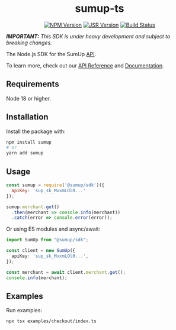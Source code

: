 <div align="center">

# sumup-ts

[![NPM Version](https://img.shields.io/npm/v/sumup.svg)](https://www.npmjs.org/package/sumup)
[![JSR Version](https://jsr.io/badges/@sumup/sumup)](https://jsr.io/@sumup/sumup)
[![Build Status](https://github.com/sumup/sumup-ts/workflows/CI/badge.svg)](https://github.com/sumup/sumup-ts/actions/workflows/ci.yml)
<!-- [![Downloads](https://img.shields.io/npm/dm/sumup.svg)](https://www.npmjs.com/package/sumup) -->

</div>

_**IMPORTANT:** This SDK is under heavy development and subject to breaking changes._

The Node.js SDK for the SumUp [API](https://developer.sumup.com).

To learn more, check out our [API Reference](https://developer.sumup.com/api) and [Documentation](https://developer.sumup.com).

## Requirements

Node 18 or higher.

## Installation

Install the package with:

```sh
npm install sumup
# or
yarn add sumup
```

## Usage

```js
const sumup = require('@sumup/sdk')({
  apiKey: 'sup_sk_MvxmLOl0...'
});

sumup.merchant.get()
  .then(merchant => console.info(merchant))
  .catch(error => console.error(error));
```

Or using ES modules and async/await:

```ts
import SumUp from "@sumup/sdk";

const client = new SumUp({
  apiKey: 'sup_sk_MvxmLOl0...',
});

const merchant = await client.merchant.get();
console.info(merchant);
```

## Examples

Run examples:

```sh
npx tsx examples/checkout/index.ts
```

